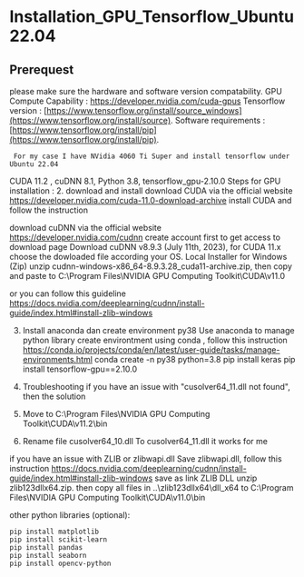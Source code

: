 # Installation_GPU_Tensorflow_Ubuntu22.04

## Prerequest
please make sure the hardware and software version compatability.
   GPU Compute Capability :  https://developer.nvidia.com/cuda-gpus
   Tensorflow version : [https://www.tensorflow.org/install/source_windows](https://www.tensorflow.org/install/source).
   Software requirements : [https://www.tensorflow.org/install/pip](https://www.tensorflow.org/install/pip).
  ```
   For my case I have NVidia 4060 Ti Super and install tensorflow under Ubuntu 22.04
  ```

CUDA 11.2 , cuDNN 8.1, Python 3.8, tensorflow_gpu-2.10.0
Steps for GPU installation :
2. download and install
download  CUDA via the official website  https://developer.nvidia.com/cuda-11.0-download-archive
install CUDA and follow the instruction

download cuDNN via the official website https://developer.nvidia.com/cudnn
create account first to get access to download page
Download cuDNN v8.9.3 (July 11th, 2023), for CUDA 11.x
choose the dowloaded file according your OS.  Local Installer for Windows (Zip)
unzip cudnn-windows-x86_64-8.9.3.28_cuda11-archive.zip, then copy and paste to C:\Program Files\NVIDIA GPU Computing Toolkit\CUDA\v11.0

or you can follow this guideline
https://docs.nvidia.com/deeplearning/cudnn/install-guide/index.html#install-zlib-windows

3. Install anaconda dan create environment py38
Use anaconda to manage python library
create environtment using conda , follow this instruction https://conda.io/projects/conda/en/latest/user-guide/tasks/manage-environments.html
conda create -n py38 python=3.8
pip install keras
pip install tensorflow-gpu==2.10.0

4. Troubleshooting
if you have an issue with "cusolver64_11.dll not found", then the solution
1. Move to C:\Program Files\NVIDIA GPU Computing Toolkit\CUDA\v11.2\bin
2. Rename file cusolver64_10.dll  To  cusolver64_11.dll 
it works for me

if you have an issue with ZLIB or zlibwapi.dll
Save zlibwapi.dll, follow this instruction
https://docs.nvidia.com/deeplearning/cudnn/install-guide/index.html#install-zlib-windows
save as link ZLIB DLL
unzip zlib123dllx64.zip. then copy all files in ..\zlib123dllx64\dll_x64 to C:\Program Files\NVIDIA GPU Computing Toolkit\CUDA\v11.0\bin

other python libraries (optional):
```
pip install matplotlib
pip install scikit-learn
pip install pandas
pip install seaborn
pip install opencv-python
```
